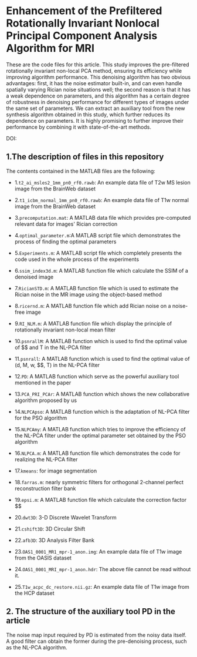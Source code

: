 # Enhancement of the Prefiltered Rotationally Invariant Nonlocal Principal Component Analysis Algorithm for MRI
These are the code files for this article. This study improves the pre-filtered rotationally invariant non-local PCA method, ensuring its efficiency while improving algorithm performance. This denoising algorithm has two obvious advantages: first, it has the noise estimator built-in, and can even handle spatially varying Rician noise situations well; the second reason is that it has a weak dependence on parameters, and this algorithm has a certain degree of robustness in denoising performance for different types of images under the same set of parameters. We can extract an auxiliary tool from the new synthesis algorithm obtained in this study, which further reduces its dependence on parameters. It is highly promising to further improve their performance by combining it with state-of-the-art methods.

DOI:&#x20;

## 1.The description of files in this repository

The contents contained in the MATLAB files are the following:&#x20;

- 1.`t2_ai_msles2_1mm_pn0_rf0.rawb`: An example data file of T2w MS lesion image from the BrainWeb dataset

- 2.`t1_icbm_normal_1mm_pn0_rf0.rawb`: An example data file of T1w normal image from the BrainWeb dataset

- 3.`precomputation.mat`: A MATLAB data file which provides pre-computed relevant data for images' Rician correction

- 4.`optimal_parameter.m`:A MATLAB script file which demonstrates the process of finding the optimal parameters

- 5.`Experiments.m`: A MATLAB script file which completely presents the code used in the whole process of the experiments

- 6.`ssim_index3d.m`: A MATLAB function file which calculate the SSIM of a denoised image

- 7.`RicianSTD.m`: A MATLAB function file which is used to estimate the Rician noise in the MR image using the object-based method

- 8.`ricernd.m`: A MATLAB function file which add Rician noise on a noise-free image

- 9.`RI_NLM.m`: A MATLAB function file which display the principle of rotationally invariant non-local mean filter

- 10.`psnrallM`: A MATLAB function which is used to find the optimal value of \$\$ and T in the NL-PCA filter&#x20;

- 11.`psnrall`: A MATLAB function which is used to find the optimal value of (d, M, w, \$\$, T) in the NL-PCA filter&#x20;

- 12.`PD`: A MATLAB function which serve as the powerful auxiliary tool mentioned in the paper

- 13.`PCA_PRI_PCAr`: A MATLAB function which shows the new collaborative algorithm proposed by us

- 14.`NLPCApso`: A MATLAB function which is the adaptation of NL-PCA filter for the PSO algorithm

- 15.`NLPCAmy`: A MATLAB function which tries to improve the efficiency of the NL-PCA filter under the optimal parameter set obtained by the PSO algorithm

- 16.`NLPCA.m`: A MATLAB function file which demonstrates the code for realizing the NL-PCA filter

- 17.`kmeans`: for image segmentation

- 18.`farras.m`: nearly symmetric filters for orthogonal 2-channel perfect reconstruction filter bank

- 19.`epsi.m`: A MATLAB function file which calculate the correction factor \$\$

- 20.`dwt3D`: 3-D Discrete Wavelet Transform

- 21.`cshift3D`: 3D Circular Shift

- 22.`afb3D`: 3D Analysis Filter Bank

- 23.`OAS1_0001_MR1_mpr-1_anon.img`: An example data file of T1w image from the OASIS dataset

- 24.`OAS1_0001_MRI_mpr-1_anon.hdr`: The above file cannot be read without it.

- 25.`T1w_acpc_dc_restore.nii.gz`: An example data file of T1w image from the HCP dataset

## 2. The structure of the auxiliary tool PD in the article

The noise map input required by PD is estimated from the noisy data itself. A good filter can obtain the former during the pre-denoising process, such as the NL-PCA algorithm.
